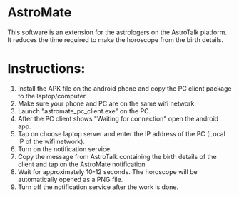 # AstroMate

This software is an extension for the astrologers on the AstroTalk platform. It reduces the time required to make the horoscope from the birth details.

# Instructions:

1) Install the APK file on the android phone and copy the PC client package to the laptop/computer.
2) Make sure your phone and PC are on the same wifi network.
3) Launch "astromate_pc_client.exe" on the PC.
4) After the PC client shows "Waiting for connection" open the android app.
5) Tap on choose laptop server and enter the IP address of the PC (Local IP of the wifi network).
6) Turn on the notification service.
7) Copy the message from AstroTalk containing the birth details of the client and tap on the AstroMate notification
8) Wait for approximately 10-12 seconds. The horoscope will be automatically opened as a PNG file.
9) Turn off the notification service after the work is done.

